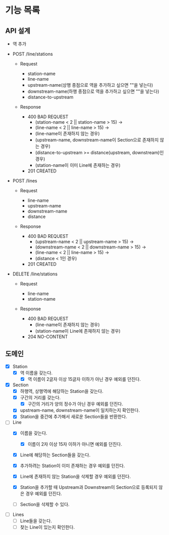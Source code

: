 # 기능 목록

## API 설계
- 역 추가
- POST /line/stations 
  - Request
    - station-name
    - line-name
    - upstream-name(상행 종점으로 역을 추가하고 싶으면 ""을 넣는다)
    - downstream-name(하행 종점으로 역을 추가하고 싶으면 ""을 넣는다)
    - distance-to-upstream

  - Response
    - 400 BAD REQUEST
      - (station-name < 2 || station-name > 15) ->
      - (line-name < 2 || line-name > 15) ->
      - (line-name이 존재하지 않는 경우)
      - (upstream-name, downstream-name이 Section으로 존재하지 않는 경우)
      - (distance-to-upstream >= distance(upstream, downstream)인 경우)
      - (station-name이 이미 Line에 존재하는 경우)
    - 201 CREATED

- POST /lines
  - Request
    - line-name 
    - upstream-name
    - downstream-name
    - distance

  - Response
    - 400 BAD REQUEST
      - (upstream-name < 2 || upstream-name > 15) ->
      - (downstream-name < 2 || downstream-name > 15) ->
      - (line-name < 2 || line-name > 15) ->
      - (distance < 1인 경우)
    - 201 CREATED

- DELETE /line/stations
  - Request
    - line-name
    - station-name

  - Response
    - 400 BAD REQUEST
      - (line-name이 존재하지 않는 경우)
      - (station-name이 Line에 존재하지 않는 경우)
    - 204 NO-CONTENT

## 도메인

- [x] Station
  - [x] 역 이름을 갖는다.
    - [x] 역 이름이 2글자 이상 15글자 이하가 아닌 경우 예외를 던진다.

- [x] Section
  - [x] 하행역, 상행역에 해당하는 Station을 갖는다.
  - [x] 구간의 거리를 갖는다.
    - [x] 구간의 거리가 양의 정수가 아닌 경우 예외를 던진다.
  - [x] upstream-name, downstream-name이 일치하는지 확인한다.
  - [x] Station을 중간에 추가해서 새로운 Section들을 반환한다.
 
- [ ] Line
  - [x] 이름을 갖는다.
    - [x] 이름이 2자 이상 15자 이하가 아니면 예외를 던진다.
  - [x] Line에 해당하는 Section들을 갖는다.
  - [x] 추가하려는 Station이 이미 존재하는 경우 예외를 던진다.
  - [x] Line에 존재하지 않는 Station을 삭제할 경우 예외를 던진다.
  - [x] Station을 추가할 때 Upstream과 Downstream이 Section으로 등록되지 않은 경우 예외를 던진다.
  - [ ] Section을 삭제할 수 있다.
  
  
-[ ] Lines
  - [ ] Line들을 갖는다.
  - [ ] 찾는 Line이 있는지 확인한다.